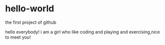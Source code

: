 # hello-world
the first project of github

hello everybody!
i am a girl who like coding and playing and exercising,nice to meet you!

